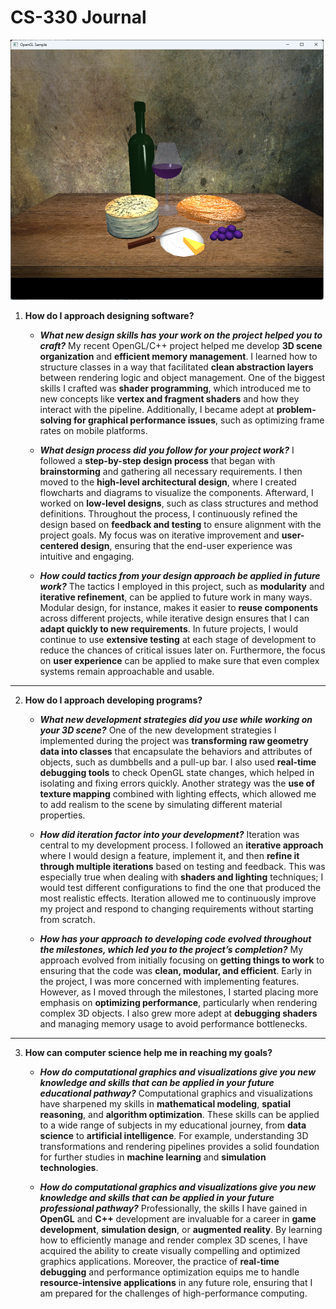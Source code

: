 # CS-330 Journal
![final project image](Screenshot%202024-10-25%20170540.png?raw=true "Final Project")

1. **How do I approach designing software?**
   - ***What new design skills has your work on the project helped you to craft?*** My recent OpenGL/C++ project helped me develop **3D scene organization** and **efficient memory management**. I learned how to structure classes in a way that facilitated **clean abstraction layers** between rendering logic and object management. One of the biggest skills I crafted was **shader programming**, which introduced me to new concepts like **vertex and fragment shaders** and how they interact with the pipeline. Additionally, I became adept at **problem-solving for graphical performance issues**, such as optimizing frame rates on mobile platforms.

   - ***What design process did you follow for your project work?*** I followed a **step-by-step design process** that began with **brainstorming** and gathering all necessary requirements. I then moved to the **high-level architectural design**, where I created flowcharts and diagrams to visualize the components. Afterward, I worked on **low-level designs**, such as class structures and method definitions. Throughout the process, I continuously refined the design based on **feedback and testing** to ensure alignment with the project goals. My focus was on iterative improvement and **user-centered design**, ensuring that the end-user experience was intuitive and engaging.

   - ***How could tactics from your design approach be applied in future work?*** The tactics I employed in this project, such as **modularity** and **iterative refinement**, can be applied to future work in many ways. Modular design, for instance, makes it easier to **reuse components** across different projects, while iterative design ensures that I can **adapt quickly to new requirements**. In future projects, I would continue to use **extensive testing** at each stage of development to reduce the chances of critical issues later on. Furthermore, the focus on **user experience** can be applied to make sure that even complex systems remain approachable and usable.
 ---

2. **How do I approach developing programs?** 
   - ***What new development strategies did you use while working on your 3D scene?*** One of the new development strategies I implemented during the project was **transforming raw geometry data into classes** that encapsulate the behaviors and attributes of objects, such as dumbbells and a pull-up bar. I also used **real-time debugging tools** to check OpenGL state changes, which helped in isolating and fixing errors quickly. Another strategy was the **use of texture mapping** combined with lighting effects, which allowed me to add realism to the scene by simulating different material properties.

   - ***How did iteration factor into your development?*** Iteration was central to my development process. I followed an **iterative approach** where I would design a feature, implement it, and then **refine it through multiple iterations** based on testing and feedback. This was especially true when dealing with **shaders and lighting** techniques; I would test different configurations to find the one that produced the most realistic effects. Iteration allowed me to continuously improve my project and respond to changing requirements without starting from scratch.

   - ***How has your approach to developing code evolved throughout the milestones, which led you to the project’s completion?*** My approach evolved from initially focusing on **getting things to work** to ensuring that the code was **clean, modular, and efficient**. Early in the project, I was more concerned with implementing features. However, as I moved through the milestones, I started placing more emphasis on **optimizing performance**, particularly when rendering complex 3D objects. I also grew more adept at **debugging shaders** and managing memory usage to avoid performance bottlenecks.
---
3. **How can computer science help me in reaching my goals?**
    - ***How do computational graphics and visualizations give you new knowledge and skills that can be applied in your future educational pathway?*** Computational graphics and visualizations have sharpened my skills in **mathematical modeling**, **spatial reasoning**, and **algorithm optimization**. These skills can be applied to a wide range of subjects in my educational journey, from **data science** to **artificial intelligence**. For example, understanding 3D transformations and rendering pipelines provides a solid foundation for further studies in **machine learning** and **simulation technologies**.

    - ***How do computational graphics and visualizations give you new knowledge and skills that can be applied in your future professional pathway?*** Professionally, the skills I have gained in **OpenGL** and **C++** development are invaluable for a career in **game development**, **simulation design**, or **augmented reality**. By learning how to efficiently manage and render complex 3D scenes, I have acquired the ability to create visually compelling and optimized graphics applications. Moreover, the practice of **real-time debugging** and performance optimization equips me to handle **resource-intensive applications** in any future role, ensuring that I am prepared for the challenges of high-performance computing.
